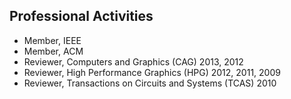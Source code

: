 ## Professional Activities

* Member, IEEE
* Member, ACM
* Reviewer, Computers and Graphics (CAG) 2013, 2012
* Reviewer, High Performance Graphics (HPG) 2012, 2011, 2009 
* Reviewer, Transactions on Circuits and Systems (TCAS) 2010
